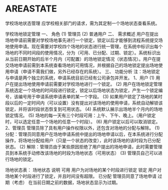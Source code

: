 # AREASTATE
学校场地状态管理
应学校相关部门的请求，需为其定制一个场地状态查看系统。

学校场地锁定管理
一、	角色
(1)	管理员
(2)	普通用户
二、	需求概述
用户在提出场地申请前需要对学校场地事先进行一个锁定，锁定以后才能够到流程系统提交场地使用申请。现在需要对学校四个场地的状态进行统一管理，在系统中标识出每个场地的不同时间段的使用情况，分为（可用、已分配、过期、锁定）。系统标识出从当前日期开始的后半个月内（可配置）的场地锁定情况（状态情况）。用户在提交场地申请前需到本系统查看场地的可用情况，并根据自己的场地锁定提出场地使用申请（申请不需我们做，另外已经存在的系统）。
三、	功能分析
注：场地锁定与申请是两个独立的系统，申请系统目前已经有公司承包并开发。
1、用户
(1)	用户在提出场地使用申请前需要对学校场地进行一个锁定。
(2)	用户在场地锁定管理系统选定一个场地的时间段进行锁定，锁定以后场地状态为锁定，产生一个锁定编号，该编号用于申请系统申请表单的某一个字段。
(3)	如果用户锁定了场地的某时段以后的一定时间内（可以设置）没有提出对该场地的使用申请，系统自动解锁该锁定，并将该时段状态恢复到可用状态。
(4)	系统默认展示出场地半个月内的场地锁定情况。
(5)	场地的每一天有三个时段可用：上午、下午、晚上。（用户锁定时，可以选定任意一个场地的任意一个时段）。
(6)	用户锁定以后可以取消锁定。
2、管理员
管理员除了具有用户操作权限以外，还包含对场地的分配与解除。
(1)	分配：管理员同意用户在场地申请系统中提出的场地申请以后，在本系统进行分配操作，将场地分配给用户（只是一个状态的改变），此时该场地的该时段为已分配状态。
(2)	解除：管理员由于某些原因拒绝了用户提出的场地申请，此时需要管理员到本系统手动修改该场地的时段为场地状态（可用状态）
(3)	管理员自己可以进行场地的锁定。

场地状态表：
场地状态	说明
可用	用户为对场地的某个时段进行锁定
锁定	用户对场地某个时段进行了锁定，并且时间没有超限。
已分配	管理员同意了场地申请
过期（考虑）	在当前日期之前的数据，场地状态显示为过期。

